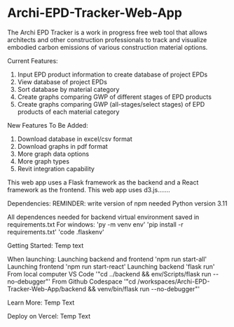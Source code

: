 # Archi-EPD-Tracker-Web-App

The Archi EPD Tracker is a work in progress free web tool that allows architects and other construction professionals to track and visualize embodied carbon emissions of various construction material options.

Current Features:
1. Input EPD product information to create database of project EPDs
2. View database of project EPDs
3. Sort database by material category
5. Create graphs comparing GWP of different stages of EPD products
6. Create graphs comparing GWP (all-stages/select stages) of EPD products of each material category

New Features To Be Added:
1. Download database in excel/csv format
2. Download graphs in pdf format
3. More graph data options
4. More graph types
4. Revit integration capability

This web app uses a Flask framework as the backend and a React framework as the frontend.
This web app uses d3.js.......


Dependencies:
REMINDER: write version of npm needed
Python version 3.11

All dependences needed for backend virtual environment saved in requirements.txt
For windows:
'py -m venv env'
'pip install -r requirements.txt'
'code .flaskenv'

Getting Started:
Temp text

When launching:
Launching backend and frontend
'npm run start-all'
Launching frontend
'npm run start-react'
Launching backend
'flask run'
From local computer VS Code
'"cd ../backend && env/Scripts/flask run --no-debugger"'
From Github Codespace
'"cd /workspaces/Archi-EPD-Tracker-Web-App/backend && venv/bin/flask run --no-debugger"'

Learn More:
Temp Text

Deploy on Vercel:
Temp Text